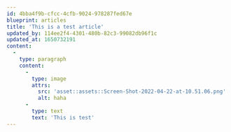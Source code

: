 ```yaml
---
id: 4bba4f9b-cfcc-4cfb-9024-978287fed67e
blueprint: articles
title: 'This is a test article'
updated_by: 114ee2f4-4301-480b-82c3-99082db96f1c
updated_at: 1650732191
content:
  -
    type: paragraph
    content:
      -
        type: image
        attrs:
          src: 'asset::assets::Screen-Shot-2022-04-22-at-10.51.06.png'
          alt: haha
      -
        type: text
        text: 'This is test'
---
```

